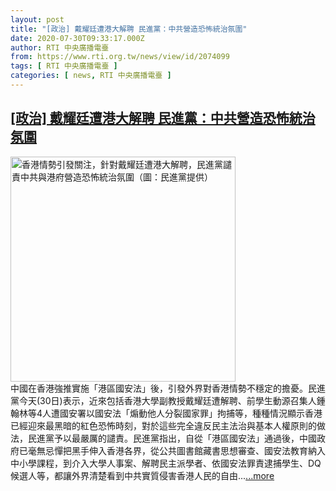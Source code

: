 ```yaml
---
layout: post
title: "[政治] 戴耀廷遭港大解聘 民進黨：中共營造恐怖統治氛圍"
date: 2020-07-30T09:33:17.000Z
author: RTI 中央廣播電臺
from: https://www.rti.org.tw/news/view/id/2074099
tags: [ RTI 中央廣播電臺 ]
categories: [ news, RTI 中央廣播電臺 ]
---
```

<!--1596101597000-->
[[政治] 戴耀廷遭港大解聘 民進黨：中共營造恐怖統治氛圍](https://www.rti.org.tw/news/view/id/2074099)
------

<div>
<img src="https://static.rti.org.tw/assets/thumbnails/2020/07/30/6d51d28bd72a28f6c970fd2b2c38869d.jpg" width="360" alt="香港情勢引發關注，針對戴耀廷遭港大解聘，民進黨譴責中共與港府營造恐怖統治氛圍（圖：民進黨提供）" title="香港情勢引發關注，針對戴耀廷遭港大解聘，民進黨譴責中共與港府營造恐怖統治氛圍（圖：民進黨提供）"><br>中國在香港強推實施「港區國安法」後，引發外界對香港情勢不穩定的擔憂。民進黨今天(30日)表示，近來包括香港大學副教授戴耀廷遭解聘、前學生動源召集人鍾翰林等4人遭國安署以國安法「煽動他人分裂國家罪」拘捕等，種種情況顯示香港已經迎來最黑暗的紅色恐怖時刻，對於這些完全違反民主法治與基本人權原則的做法，民進黨予以最嚴厲的譴責。民進黨指出，自從「港區國安法」通過後，中國政府已毫無忌憚把黑手伸入香港各界，從公共圖書館藏書思想審查、國安法教育納入中小學課程，到介入大學人事案、解聘民主派學者、依國安法罪責逮捕學生、DQ候選人等，都讓外界清楚看到中共實質侵害香港人民的自由...<a target="_blank" href="https://www.rti.org.tw/news/view/id/2074099">...more</a>
</div>
